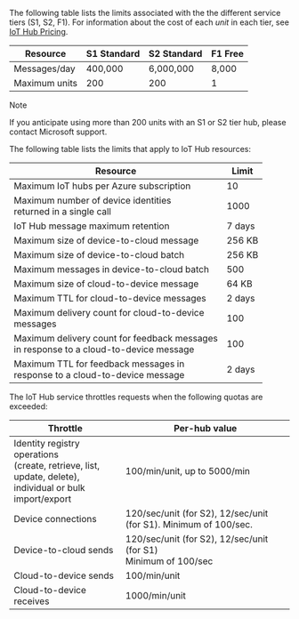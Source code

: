 The following table lists the limits associated with the the different service tiers (S1, S2, F1). For information about the cost of each *unit* in each tier, see [IoT Hub Pricing](https://azure.microsoft.com/pricing/details/iot-hub/).

| Resource | S1 Standard | S2 Standard | F1 Free |
| --- | --- | --- | --- |
| Messages/day |400,000 |6,000,000 |8,000 |
| Maximum units |200 |200 |1 |

> [!NOTE]
> If you anticipate using more than 200 units with an S1 or S2 tier hub, please contact Microsoft support.
> 
> 
The following table lists the limits that apply to IoT Hub resources:

| Resource | Limit |
| --- | --- |
| Maximum IoT hubs per Azure subscription |10 |
| Maximum number of device identities<br/>  returned in a single call |1000 |
| IoT Hub message maximum retention |7 days |
| Maximum size of device-to-cloud message |256 KB |
| Maximum size of device-to-cloud batch |256 KB |
| Maximum messages in device-to-cloud batch |500 |
| Maximum size of cloud-to-device message |64 KB |
| Maximum TTL for cloud-to-device messages |2 days |
| Maximum delivery count for cloud-to-device <br/> messages |100 |
| Maximum delivery count for feedback messages <br/> in response to a cloud-to-device message |100 |
| Maximum TTL for feedback messages in <br/> response to a cloud-to-device message |2 days |

The IoT Hub service throttles requests when the following quotas are exceeded:

| Throttle | Per-hub value |
| --- | --- |
| Identity registry operations <br/> (create, retrieve, list, update, delete), <br/> individual or bulk import/export |100/min/unit, up to 5000/min |
| Device connections |120/sec/unit (for S2), 12/sec/unit (for S1). Minimum of 100/sec. |
| Device-to-cloud sends |120/sec/unit (for S2), 12/sec/unit (for S1) <br/> Minimum of 100/sec |
| Cloud-to-device sends |100/min/unit |
| Cloud-to-device receives |1000/min/unit |

